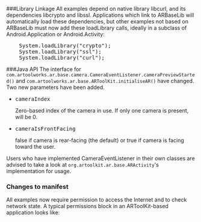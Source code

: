 
###Library Linkage
All examples depend on native library libcurl, and its dependencies libcrypto and libssl. Applications which link to ARBaseLib will automatically load these dependencies, but other examples not based on ARBaseLib must now add these loadLibrary calls, ideally in a subclass of Android.Application or Android.Activity:
<pre>
    System.loadLibrary("crypto");
    System.loadLibrary("ssl");
    System.loadLibrary("curl");
</pre>

###Java API
The interface for `com.artoolworks.ar.base.camera.CameraEventListener.cameraPreviewStarted()` and `com.artoolworks.ar.base.ARToolKit.initialiseAR()` have changed. Two new parameters have been added.

-   <pre>cameraIndex</pre> Zero-based index of the camera in use. If only one camera is present, will be 0.
-   <pre>cameraIsFrontFacing</pre> false if camera is rear-facing (the default) or true if camera is facing toward the user.

Users who have implemented CameraEventListener in their own classes are advised to take a look at `org.artoolkit.ar.base.ARActivity`'s implementation for usage.

### Changes to manifest

All examples now require permission to access the Internet and to check network state. A typical permissions block in an ARToolKit-based application looks like:
<pre>
    <uses-permission android:name="android.permission.CAMERA" />
    <uses-permission android:name="android.permission.INTERNET" />
    <uses-permission android:name="android.permission.ACCESS_NETWORK_STATE" />
    <uses-feature android:name="android.hardware.camera.any" />
    <uses-feature android:name="android.hardware.camera" android:required="false" />
    <uses-feature android:name="android.hardware.camera.autofocus" android:required="false" />
    <uses-feature android:glEsVersion="0x00010100" />
</pre>